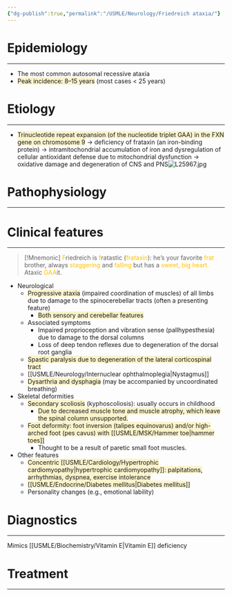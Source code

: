 ```yaml
---
{"dg-publish":true,"permalink":"/USMLE/Neurology/Friedreich ataxia/"}
---
```


# Epidemiology
---
- The most common autosomal recessive ataxia
- <span style="background:rgba(240, 200, 0, 0.2)">Peak incidence: 8–15 years</span> (most cases < 25 years)

# Etiology
---
- <span style="background:rgba(240, 200, 0, 0.2)">Trinucleotide repeat expansion (of the nucleotide triplet GAA) in the FXN gene on chromosome 9</span> → deficiency of frataxin (an iron-binding protein) → intramitochondrial accumulation of iron and dysregulation of cellular antioxidant defense due to mitochondrial dysfunction → oxidative damage and degeneration of CNS and PNS![L25967.jpg](/img/user/appendix/L25967.jpg)

# Pathophysiology
---


# Clinical features
---
>[!Mnemonic] 
><font color="#ffc000">F</font>riedreich is <font color="#ffc000">f</font>ratastic (<font color="#ffc000">frataxin</font>): he’s your favorite <font color="#ffc000">frat</font> brother, always <font color="#ffc000">staggering</font> and <font color="#ffc000">falling</font> but has a <font color="#ffc000">sweet, big heart.</font> Ataxic <font color="#ffc000">GAA</font>it.
- Neurological
	- <span style="background:rgba(240, 200, 0, 0.2)">Progressive ataxia</span> (impaired coordination of muscles) of all limbs  due to damage to the spinocerebellar tracts (often a presenting feature)
		- <span style="background:rgba(240, 200, 0, 0.2)">Both sensory and cerebellar features</span>
	- Associated symptoms
		- Impaired proprioception and vibration sense (pallhypesthesia) due to damage to the dorsal columns
		- Loss of deep tendon reflexes due to degeneration of the dorsal root ganglia
	- <span style="background:rgba(240, 200, 0, 0.2)">Spastic paralysis due to degeneration of the lateral corticospinal tract</span>
	- [[USMLE/Neurology/Internuclear ophthalmoplegia\|Nystagmus]]
	- <span style="background:rgba(240, 200, 0, 0.2)">Dysarthria and dysphagia</span> (may be accompanied by uncoordinated breathing)
- Skeletal deformities
	- <span style="background:rgba(240, 200, 0, 0.2)">Secondary scoliosis</span> (kyphoscoliosis): usually occurs in childhood 
		- <span style="background:rgba(240, 200, 0, 0.2)">Due to decreased muscle tone and muscle atrophy, which leave the spinal column unsupported.</span>
	- <span style="background:rgba(240, 200, 0, 0.2)">Foot deformity: foot inversion (talipes equinovarus) and/or high-arched foot (pes cavus) with [[USMLE/MSK/Hammer toe\|hammer toes]]</span>
		- Thought to be a result of paretic small foot muscles.
- Other features
	- <span style="background:rgba(240, 200, 0, 0.2)">Concentric [[USMLE/Cardiology/Hypertrophic cardiomyopathy\|hypertrophic cardiomyopathy]]: palpitations, arrhythmias, dyspnea, exercise intolerance </span>
	- <span style="background:rgba(240, 200, 0, 0.2)">[[USMLE/Endocrine/Diabetes mellitus\|Diabetes mellitus]] </span>
	- Personality changes (e.g., emotional lability)
# Diagnostics
---
Mimics [[USMLE/Biochemistry/Vitamin E\|Vitamin E]] deficiency

# Treatment
---

